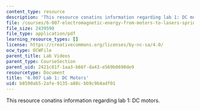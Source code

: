 ```yaml
---
content_type: resource
description: 'This resource conatins information regarding lab 1: DC motors.'
file: /courses/6-007-electromagnetic-energy-from-motors-to-lasers-spring-2011/b8590ab52afe9135a88cbb9c9b4adf01_MIT6_007S11_lab1.pdf
file_size: 2439590
file_type: application/pdf
learning_resource_types: []
license: https://creativecommons.org/licenses/by-nc-sa/4.0/
ocw_type: OCWFile
parent_title: Lab Videos
parent_type: CourseSection
parent_uid: 2421c81f-1aa3-b66f-da43-e569b0690de9
resourcetype: Document
title: '6.007 Lab 1: DC Motors'
uid: b8590ab5-2afe-9135-a88c-bb9c9b4adf01
---
```

This resource conatins information regarding lab 1: DC motors.